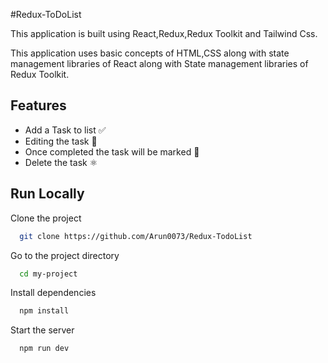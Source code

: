 
#Redux-ToDoList

This application is built using React,Redux,Redux Toolkit and Tailwind Css.

This application uses basic concepts of HTML,CSS along with state management libraries of React along with State management libraries of Redux Toolkit.

## Features

- Add a Task to list ✅
- Editing the task 🌟
- Once completed the task will be marked 🚩
- Delete the task ⚛️


## Run Locally

Clone the project

```bash
  git clone https://github.com/Arun0073/Redux-TodoList
```

Go to the project directory

```bash
  cd my-project
```

Install dependencies

```bash
  npm install
```

Start the server

```bash
  npm run dev
```


